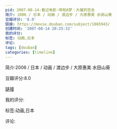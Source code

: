 ```yaml
---
pid: 2007-08-14-看过电影-哆啦A梦：大雄的恐龙
简介: 2006 / 日本 / 动画 / 渡边步 / 大原惠美 水田山葵
豆瓣评分: '8.0'
链接: https://movie.douban.com/subject/1865943/
创建时间: '2007-08-14 20:25:32'
我的评分:
标签: 动画,日本
评论:
tags: [douban]
categories: [timeline]
---
```

简介:2006 / 日本 / 动画 / 渡边步 / 大原惠美 水田山葵

豆瓣评分:8.0

[链接](https://movie.douban.com/subject/1865943/)

我的评分:

标签:动画,日本

评论:

